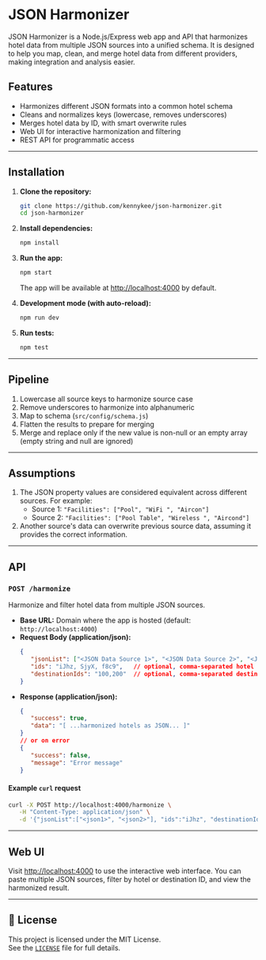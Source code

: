 # JSON Harmonizer

JSON Harmonizer is a Node.js/Express web app and API that harmonizes hotel data from multiple JSON sources into a unified schema. It is designed to help you map, clean, and merge hotel data from different providers, making integration and analysis easier.

## Features

- Harmonizes different JSON formats into a common hotel schema
- Cleans and normalizes keys (lowercase, removes underscores)
- Merges hotel data by ID, with smart overwrite rules
- Web UI for interactive harmonization and filtering
- REST API for programmatic access

---

## Installation

1. **Clone the repository:**

   ```sh
   git clone https://github.com/kennykee/json-harmonizer.git
   cd json-harmonizer
   ```

2. **Install dependencies:**

   ```sh
   npm install
   ```

3. **Run the app:**

   ```sh
   npm start
   ```

   The app will be available at [http://localhost:4000](http://localhost:4000) by default.

4. **Development mode (with auto-reload):**

   ```sh
   npm run dev
   ```

5. **Run tests:**
   ```sh
   npm test
   ```

---

## Pipeline

1. Lowercase all source keys to harmonize source case
2. Remove underscores to harmonize into alphanumeric
3. Map to schema (`src/config/schema.js`)
4. Flatten the results to prepare for merging
5. Merge and replace only if the new value is non-null or an empty array (empty string and null are ignored)

---

## Assumptions

1. The JSON property values are considered equivalent across different sources. For example:
   - Source 1: `"Facilities": ["Pool", "WiFi ", "Aircon"]`
   - Source 2: `"Facilities": ["Pool Table", "Wireless ", "Aircond"]`
2. Another source's data can overwrite previous source data, assuming it provides the correct information.

---

## API

### `POST /harmonize`

Harmonize and filter hotel data from multiple JSON sources.

- **Base URL:** Domain where the app is hosted (default: `http://localhost:4000`)
- **Request Body (application/json):**
  ```json
  {
     "jsonList": ["<JSON Data Source 1>", "<JSON Data Source 2>", "<JSON Data Source 3>", ...],
     "ids": "iJhz, SjyX, f8c9",   // optional, comma-separated hotel ids
     "destinationIds": "100,200"  // optional, comma-separated destination ids
  }
  ```
- **Response (application/json):**
  ```json
  {
     "success": true,
     "data": "[ ...harmonized hotels as JSON... ]"
  }
  // or on error
  {
     "success": false,
     "message": "Error message"
  }
  ```

#### Example `curl` request

```sh
curl -X POST http://localhost:4000/harmonize \
   -H "Content-Type: application/json" \
   -d '{"jsonList":["<json1>", "<json2>"], "ids":"iJhz", "destinationIds":"100"}'
```

---

## Web UI

Visit [http://localhost:4000](http://localhost:4000) to use the interactive web interface. You can paste multiple JSON sources, filter by hotel or destination ID, and view the harmonized result.

---

## 🧾 License

This project is licensed under the MIT License.  
See the [`LICENSE`](./LICENSE) file for full details.
